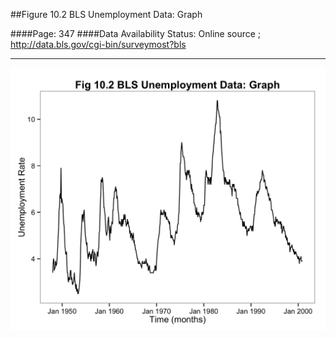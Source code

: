##Figure 10.2 BLS Unemployment Data: Graph

####Page: 347
####Data Availability Status: Online source ; http://data.bls.gov/cgi-bin/surveymost?bls
***
![`BLS Unemployment Data: Graph`](fig10-02_bls-unemployment-data-graph.png)


